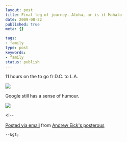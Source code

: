 ```yaml
---
layout: post
title: Final leg of journey. Aloha, or is it Mahalo
date: 2009-08-22
published: true
meta: {}

tags:
- family
type: post
keywords:
- family
status: publish
---
```

11 hours on the to go fr D.C. to L.A.

![](http://media.eick.us/2011/05/IMG_0262.jpg)



Google still has a sense of humour.



![](http://media.eick.us/2011/05/IMG_0263.jpg)

&lt;!--

  [Posted via email](http://posterous.com)   from [Andrew Eick's posterous](http://andreweick.posterous.com/final-leg-of-journey-aloha-or-is-it-mahalo)

    --&gt;
